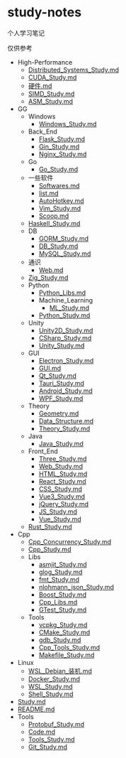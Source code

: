 # study-notes

个人学习笔记

仅供参考

<!-- tree2md -->

- High-Performance
  - [Distributed_Systems_Study.md](./High-Performance/Distributed%20Systems%20Study.md)
  - [CUDA_Study.md](./High-Performance/CUDA%20Study.md)
  - [硬件.md](./High-Performance/硬件.md)
  - [SIMD_Study.md](./High-Performance/SIMD%20Study.md)
  - [ASM_Study.md](./High-Performance/ASM%20Study.md)
- GG
  - Windows
    - [Windows_Study.md](./GG/Windows/Windows%20Study.md)
  - Back_End
    - [Flask_Study.md](./GG/Back%20End/Flask%20Study.md)
    - [Gin_Study.md](./GG/Back%20End/Gin%20Study.md)
    - [Nginx_Study.md](./GG/Back%20End/Nginx%20Study.md)
  - Go
    - [Go_Study.md](./GG/Go/Go%20Study.md)
  - 一些软件
    - [Softwares.md](./GG/一些软件/Softwares.md)
    - [list.md](./GG/一些软件/list.md)
    - [AutoHotkey.md](./GG/一些软件/AutoHotkey.md)
    - [Vim_Study.md](./GG/一些软件/Vim%20Study.md)
    - [Scoop.md](./GG/一些软件/Scoop.md)
  - [Haskell_Study.md](./GG/Haskell%20Study.md)
  - DB
    - [GORM_Study.md](./GG/DB/GORM%20Study.md)
    - [DB_Study.md](./GG/DB/DB%20Study.md)
    - [MySQL_Study.md](./GG/DB/MySQL%20Study.md)
  - 通识
    - [Web.md](./GG/通识/Web.md)
  - [Zig_Study.md](./GG/Zig%20Study.md)
  - Python
    - [Python_Libs.md](./GG/Python/Python%20Libs.md)
    - Machine_Learning
      - [ML_Study.md](./GG/Python/Machine%20Learning/ML%20Study.md)
    - [Python_Study.md](./GG/Python/Python%20Study.md)
  - Unity
    - [Unity2D_Study.md](./GG/Unity/Unity2D%20Study.md)
    - [CSharp_Study.md](./GG/Unity/CSharp%20Study.md)
    - [Unity_Study.md](./GG/Unity/Unity%20Study.md)
  - GUI
    - [Electron_Study.md](./GG/GUI/Electron%20Study.md)
    - [GUI.md](./GG/GUI/GUI.md)
    - [Qt_Study.md](./GG/GUI/Qt%20Study.md)
    - [Tauri_Study.md](./GG/GUI/Tauri%20Study.md)
    - [Android_Study.md](./GG/GUI/Android%20Study.md)
    - [WPF_Study.md](./GG/GUI/WPF%20Study.md)
  - Theory
    - [Geometry.md](./GG/Theory/Geometry.md)
    - [Data_Structure.md](./GG/Theory/Data%20Structure.md)
    - [Theory_Study.md](./GG/Theory/Theory%20Study.md)
  - Java
    - [Java_Study.md](./GG/Java/Java%20Study.md)
  - Front_End
    - [Three_Study.md](./GG/Front%20End/Three%20Study.md)
    - [Web_Study.md](./GG/Front%20End/Web%20Study.md)
    - [HTML_Study.md](./GG/Front%20End/HTML%20Study.md)
    - [React_Study.md](./GG/Front%20End/React%20Study.md)
    - [CSS_Study.md](./GG/Front%20End/CSS%20Study.md)
    - [Vue3_Study.md](./GG/Front%20End/Vue3%20Study.md)
    - [jQuery_Study.md](./GG/Front%20End/jQuery%20Study.md)
    - [JS_Study.md](./GG/Front%20End/JS%20Study.md)
    - [Vue_Study.md](./GG/Front%20End/Vue%20Study.md)
  - [Rust_Study.md](./GG/Rust%20Study.md)
- Cpp
  - [Cpp_Concurrency_Study.md](./Cpp/Cpp%20Concurrency%20Study.md)
  - [Cpp_Study.md](./Cpp/Cpp%20Study.md)
  - Libs
    - [asmjit_Study.md](./Cpp/Libs/asmjit%20Study.md)
    - [glog_Study.md](./Cpp/Libs/glog%20Study.md)
    - [fmt_Study.md](./Cpp/Libs/fmt%20Study.md)
    - [nlohmann_json_Study.md](./Cpp/Libs/nlohmann_json%20Study.md)
    - [Boost_Study.md](./Cpp/Libs/Boost%20Study.md)
    - [Cpp_Libs.md](./Cpp/Libs/Cpp%20Libs.md)
    - [GTest_Study.md](./Cpp/Libs/GTest%20Study.md)
  - Tools
    - [vcpkg_Study.md](./Cpp/Tools/vcpkg%20Study.md)
    - [CMake_Study.md](./Cpp/Tools/CMake%20Study.md)
    - [gdb_Study.md](./Cpp/Tools/gdb%20Study.md)
    - [Cpp_Tools_Study.md](./Cpp/Tools/Cpp%20Tools%20Study.md)
    - [Makefile_Study.md](./Cpp/Tools/Makefile%20Study.md)
- Linux
  - [WSL_Debian_装机.md](./Linux/WSL%20Debian%20装机.md)
  - [Docker_Study.md](./Linux/Docker%20Study.md)
  - [WSL_Study.md](./Linux/WSL%20Study.md)
  - [Shell_Study.md](./Linux/Shell%20Study.md)
- [Study.md](./Study.md)
- [README.md](./README.md)
- Tools
  - [Protobuf_Study.md](./Tools/Protobuf%20Study.md)
  - [Code.md](./Tools/Code.md)
  - [Tools_Study.md](./Tools/Tools%20Study.md)
  - [Git_Study.md](./Tools/Git%20Study.md)

